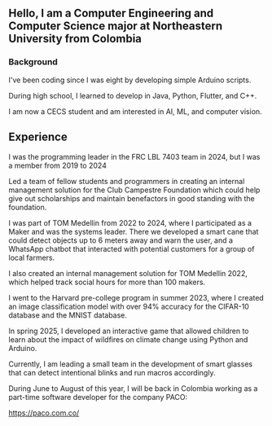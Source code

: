 ## Hello, I am a Computer Engineering and Computer Science major at Northeastern University from Colombia
### Background
I've been coding since I was eight by developing simple Arduino scripts. 

During high school, I learned to develop in Java, Python, Flutter, and C++. 

I am now a CECS student and am interested in AI, ML, and computer vision.

## Experience
I was the programming leader in the FRC LBL 7403 team in 2024, but I was a member from 2019 to 2024

Led a team of fellow students and programmers in creating an internal management solution for the Club Campestre Foundation
which could help give out scholarships and maintain benefactors in good standing with the foundation.

I was part of TOM Medellin from 2022 to 2024, where I participated as a Maker and was the systems leader. There we developed
a smart cane that could detect objects up to 6 meters away and warn the user, and a WhatsApp chatbot that interacted with potential customers for
a group of local farmers.

I also created an internal management solution for TOM Medellin 2022, which helped track social hours for more than 100 makers.

I went to the Harvard pre-college program in summer 2023, where I created an image classification model with over 94% accuracy
for the CIFAR-10 database and the MNIST database.

In spring 2025, I developed an interactive game that allowed children to learn about the impact of wildfires on climate change using
Python and Arduino.

Currently, I am leading a small team in the development of smart glasses that can detect intentional blinks and run macros accordingly.

During June to August of this year, I will be back in Colombia working as a part-time software developer for the company PACO:

https://paco.com.co/
<!--
**cicm4/cicm4** is a ✨ _special_ ✨ repository because its `README.md` (this file) appears on your GitHub profile.

Here are some ideas to get you started:

- 🔭 I’m currently working on ...
- 🌱 I’m currently learning ...
- 👯 I’m looking to collaborate on ...
- 🤔 I’m looking for help with ...
- 💬 Ask me about ...
- 📫 How to reach me: ...
- 😄 Pronouns: ...
- ⚡ Fun fact: ...
-->
